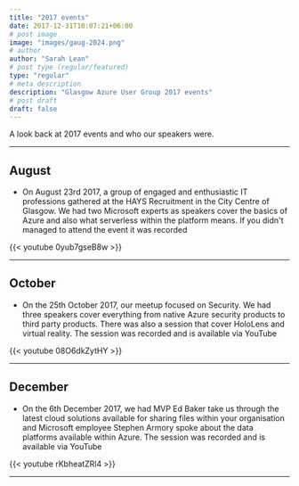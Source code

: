 ```yaml
---
title: "2017 events"
date: 2017-12-31T10:07:21+06:00
# post image
image: "images/gaug-2024.png"
# author
author: "Sarah Lean"
# post type (regular/featured)
type: "regular"
# meta description
description: "Glasgow Azure User Group 2017 events"
# post draft
draft: false
---
```



A look back at 2017 events and who our speakers were. 

<hr>

## August

* On August 23rd 2017, a group of engaged and enthusiastic IT professions gathered at the HAYS Recruitment in the City Centre of Glasgow.  We had two Microsoft experts as speakers cover the basics of Azure and also what serverless within the platform means.  If you didn't managed to attend the event it was recorded

{{< youtube 0yub7gseB8w >}}

---

## October
* On the 25th October 2017, our meetup focused on Security.  We had three speakers cover everything from native Azure security products to third party products.  There was also a session that cover HoloLens and virtual reality.   The session was recorded and is available via YouTube

{{< youtube 08O6dkZytHY >}}

---

## December

* On the 6th December 2017, we had MVP Ed Baker take us through the latest cloud solutions available for sharing files within your organisation and Microsoft employee Stephen Armory spoke about the data platforms available within Azure.  The session was recorded and is available via YouTube

{{< youtube rKbheatZRl4 >}}

---
